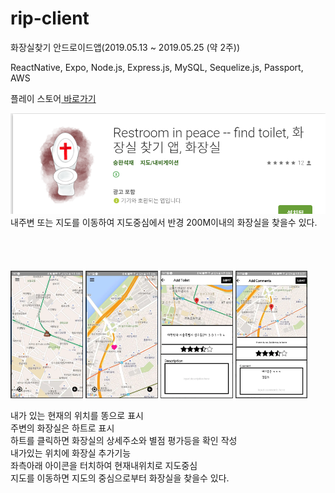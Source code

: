 # rip-client

화장실찾기 안드로이드앱(2019.05.13 ~ 2019.05.25 (약 2주))

ReactNative, Expo, Node.js, Express.js, MySQL, Sequelize.js, Passport, AWS


플레이 스토어<a href="https://play.google.com/store/apps/details?id=com.seunghwanseokjae.seunghwan&hl=ko"> 바로가기 </a>


<img src="./images-description/화장실1.PNG" alt=''/>
내주변 또는 지도를 이동하여 지도중심에서 반경 200M이내의 화장실을 찾을수 있다.
<br><br><br><br><br>

<div>
  <img src="./images-description/화장실2.PNG" width="23%" alt=''/>
  <img src="./images-description/화장실3.PNG" width="23%" alt=''/>
  <img src="./images-description/화장실4.PNG" width="23%" alt=''/>
  <img src="./images-description/화장실5.PNG" width="23%" alt=''/>
 </div>
 
 내가 있는 현재의 위치를 똥으로 표시<br>
 주변의 화장실은 하트로 표시 <br>
 하트를 클릭하면 화장실의 상세주소와 별점 평가등을 확인 작성 <br>
 내가있는 위치에 화장실 추가기능 <br>
 좌측아래 아이콘을 터치하여 현재내위치로 지도중심 <br>
 지도를 이동하면 지도의 중심으로부터 화장실을 찾을수 있다.
